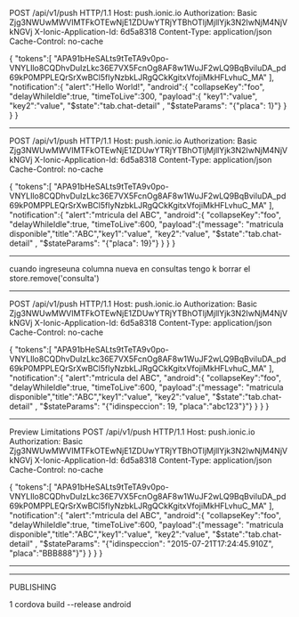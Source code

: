 POST /api/v1/push HTTP/1.1
Host: push.ionic.io
Authorization: Basic Zjg3NWUwMWVlMTFkOTEwNjE1ZDUwYTRjYTBhOTljMjllYjk3N2IwNjM4NjVkNGVj
X-Ionic-Application-Id: 6d5a8318
Content-Type: application/json
Cache-Control: no-cache

{ "tokens":[ "APA91bHeSALts9tTeTA9v0po-VNYLIlo8CQDhvDuIzLkc36E7VX5FcnOg8AF8w1WuJF2wLQ9BqBviluDA_pd69kP0MPPLEQrSrXwBCl5fIyNzbkLJRgQCkKgitxVfojiMkHFLvhuC_MA" ], "notification":{ "alert":"Hello World!", "android":{ "collapseKey":"foo", "delayWhileIdle":true, "timeToLive":300, "payload":{ "key1":"value", "key2":"value", "$state":"tab.chat-detail" , "$stateParams": "{\"placa\": 1}"} } } }

----------------------------------------------------------------------------

POST /api/v1/push HTTP/1.1
Host: push.ionic.io
Authorization: Basic Zjg3NWUwMWVlMTFkOTEwNjE1ZDUwYTRjYTBhOTljMjllYjk3N2IwNjM4NjVkNGVj
X-Ionic-Application-Id: 6d5a8318
Content-Type: application/json
Cache-Control: no-cache

{ "tokens":[ "APA91bHeSALts9tTeTA9v0po-VNYLIlo8CQDhvDuIzLkc36E7VX5FcnOg8AF8w1WuJF2wLQ9BqBviluDA_pd69kP0MPPLEQrSrXwBCl5fIyNzbkLJRgQCkKgitxVfojiMkHFLvhuC_MA" ], "notification":{ "alert":"mtricula del ABC", "android":{ "collapseKey":"foo", "delayWhileIdle":true, "timeToLive":600, "payload":{"message": "matricula disponible","title":"ABC","key1":"value", "key2":"value", "$state":"tab.chat-detail" , "$stateParams": "{\"placa\": 19}"} } } }

----------------------------------------------------------------------------

cuando ingreseuna columna nueva en consultas tengo k borrar el store.remove('consulta')

-----------------------------------

POST /api/v1/push HTTP/1.1
Host: push.ionic.io
Authorization: Basic Zjg3NWUwMWVlMTFkOTEwNjE1ZDUwYTRjYTBhOTljMjllYjk3N2IwNjM4NjVkNGVj
X-Ionic-Application-Id: 6d5a8318
Content-Type: application/json
Cache-Control: no-cache

{ "tokens":[ "APA91bHeSALts9tTeTA9v0po-VNYLIlo8CQDhvDuIzLkc36E7VX5FcnOg8AF8w1WuJF2wLQ9BqBviluDA_pd69kP0MPPLEQrSrXwBCl5fIyNzbkLJRgQCkKgitxVfojiMkHFLvhuC_MA" ], "notification":{ "alert":"mtricula del ABC", "android":{ "collapseKey":"foo", "delayWhileIdle":true, "timeToLive":600, "payload":{"message": "matricula disponible","title":"ABC","key1":"value", "key2":"value", "$state":"tab.chat-detail" , "$stateParams": "{\"idinspeccion\": 19, \"placa\":\"abc123\"}"} } } }

---------------------------------------------------------------

Preview Limitations
POST /api/v1/push HTTP/1.1
Host: push.ionic.io
Authorization: Basic Zjg3NWUwMWVlMTFkOTEwNjE1ZDUwYTRjYTBhOTljMjllYjk3N2IwNjM4NjVkNGVj
X-Ionic-Application-Id: 6d5a8318
Content-Type: application/json
Cache-Control: no-cache

{ "tokens":[ "APA91bHeSALts9tTeTA9v0po-VNYLIlo8CQDhvDuIzLkc36E7VX5FcnOg8AF8w1WuJF2wLQ9BqBviluDA_pd69kP0MPPLEQrSrXwBCl5fIyNzbkLJRgQCkKgitxVfojiMkHFLvhuC_MA" ], "notification":{ "alert":"mtricula del ABC", "android":{ "collapseKey":"foo", "delayWhileIdle":true, "timeToLive":600, "payload":{"message": "matricula disponible","title":"ABC","key1":"value", "key2":"value", "$state":"tab.chat-detail" , "$stateParams": "{\"idinspeccion\": \"2015-07-21T17:24:45.910Z\", \"placa\":\"BBB888\"}"} } } }



---------------------------------------------------------------
---------------------------------------------------------------
PUBLISHING

1 cordova build --release android
